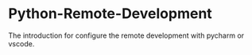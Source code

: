 # Python-Remote-Development
The introduction for configure the remote development with pycharm or vscode. 
